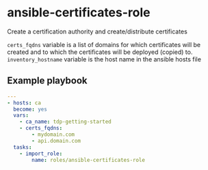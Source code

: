 # ansible-certificates-role

Create a certification authority and create/distribute certificates

`certs_fqdns` variable is a list of domains for which certificates will be created and to which the certificates will be deployed (copied) to.
`inventory_hostname` variable is the host name in the ansible hosts file

## Example playbook

```yaml
---
- hosts: ca
  become: yes
  vars:
    - ca_name: tdp-getting-started
    - certs_fqdns:
        - mydomain.com
        - api.domain.com
  tasks:
    - import_role:
        name: roles/ansible-certificates-role
```
